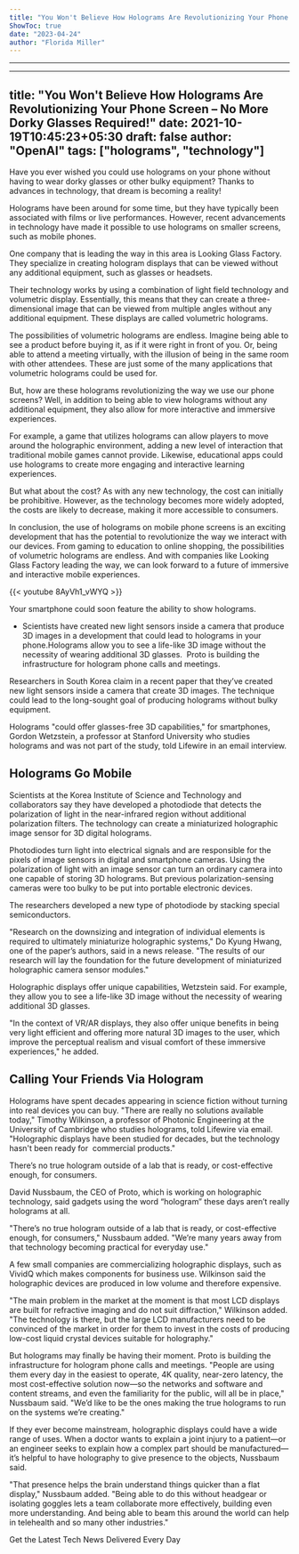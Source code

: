 ```yaml
---
title: "You Won't Believe How Holograms Are Revolutionizing Your Phone Screen – No More Dorky Glasses Required!"
ShowToc: true 
date: "2023-04-24"
author: "Florida Miller"
---
```

*****
---
title: "You Won't Believe How Holograms Are Revolutionizing Your Phone Screen – No More Dorky Glasses Required!"
date: 2021-10-19T10:45:23+05:30
draft: false
author: "OpenAI"
tags: ["holograms", "technology"]
---

Have you ever wished you could use holograms on your phone without having to wear dorky glasses or other bulky equipment? Thanks to advances in technology, that dream is becoming a reality!

Holograms have been around for some time, but they have typically been associated with films or live performances. However, recent advancements in technology have made it possible to use holograms on smaller screens, such as mobile phones.

One company that is leading the way in this area is Looking Glass Factory. They specialize in creating hologram displays that can be viewed without any additional equipment, such as glasses or headsets.

Their technology works by using a combination of light field technology and volumetric display. Essentially, this means that they can create a three-dimensional image that can be viewed from multiple angles without any additional equipment. These displays are called volumetric holograms.

The possibilities of volumetric holograms are endless. Imagine being able to see a product before buying it, as if it were right in front of you. Or, being able to attend a meeting virtually, with the illusion of being in the same room with other attendees. These are just some of the many applications that volumetric holograms could be used for.

But, how are these holograms revolutionizing the way we use our phone screens? Well, in addition to being able to view holograms without any additional equipment, they also allow for more interactive and immersive experiences.

For example, a game that utilizes holograms can allow players to move around the holographic environment, adding a new level of interaction that traditional mobile games cannot provide. Likewise, educational apps could use holograms to create more engaging and interactive learning experiences.

But what about the cost? As with any new technology, the cost can initially be prohibitive. However, as the technology becomes more widely adopted, the costs are likely to decrease, making it more accessible to consumers.

In conclusion, the use of holograms on mobile phone screens is an exciting development that has the potential to revolutionize the way we interact with our devices. From gaming to education to online shopping, the possibilities of volumetric holograms are endless. And with companies like Looking Glass Factory leading the way, we can look forward to a future of immersive and interactive mobile experiences.

{{< youtube 8AyVh1_vWYQ >}} 




Your smartphone could soon feature the ability to show holograms.

 
- Scientists have created new light sensors inside a camera that produce 3D images in a development that could lead to holograms in your phone.Holograms allow you to see a life-like 3D image without the necessity of wearing additional 3D glasses.  Proto is building the infrastructure for hologram phone calls and meetings.

 

Researchers in South Korea claim in a recent paper that they’ve created new light sensors inside a camera that create 3D images. The technique could lead to the long-sought goal of producing holograms without bulky equipment. 

 

Holograms "could offer glasses-free 3D capabilities," for smartphones, Gordon Wetzstein, a professor at Stanford University who studies holograms and was not part of the study, told Lifewire in an email interview. 

 
##   Holograms Go Mobile  
 

Scientists at the Korea Institute of Science and Technology and collaborators say they have developed a photodiode that detects the polarization of light in the near-infrared region without additional polarization filters. The technology can create a miniaturized holographic image sensor for 3D digital holograms. 

 

Photodiodes turn light into electrical signals and are responsible for the pixels of image sensors in digital and smartphone cameras. Using the polarization of light with an image sensor can turn an ordinary camera into one capable of storing 3D holograms. But previous polarization-sensing cameras were too bulky to be put into portable electronic devices. 

 

The researchers developed a new type of photodiode by stacking special semiconductors. 

 

"Research on the downsizing and integration of individual elements is required to ultimately miniaturize holographic systems," Do Kyung Hwang, one of the paper’s authors, said in a news release. "The results of our research will lay the foundation for the future development of miniaturized holographic camera sensor modules."

 

Holographic displays offer unique capabilities, Wetzstein said. For example, they allow you to see a life-like 3D image without the necessity of wearing additional 3D glasses. 

 

"In the context of VR/AR displays, they also offer unique benefits in being very light efficient and offering more natural 3D images to the user, which improve the perceptual realism and visual comfort of these immersive experiences," he added.

 
##   Calling Your Friends Via Hologram  
 

Holograms have spent decades appearing in science fiction without turning into real devices you can buy. "There are really no solutions available today," Timothy Wilkinson, a professor of Photonic Engineering at the University of Cambridge who studies holograms, told Lifewire via email. "Holographic displays have been studied for decades, but the technology hasn't been ready for  commercial products."

 
There’s no true hologram outside of a lab that is ready, or cost-effective enough, for consumers.
 

David Nussbaum, the CEO of Proto, which is working on holographic technology, said gadgets using the word “hologram” these days aren’t really holograms at all. 

 

"There’s no true hologram outside of a lab that is ready, or cost-effective enough, for consumers," Nussbaum added. "We’re many years away from that technology becoming practical for everyday use."

 

A few small companies are commercializing holographic displays, such as VividQ which makes components for business use. Wilkinson said the holographic devices are produced in low volume and therefore expensive. 

 

"The main problem in the market at the moment is that most LCD displays are built for refractive imaging and do not suit diffraction," Wilkinson added. "The technology is there, but the large LCD manufacturers need to be convinced of the market in order for them to invest in the costs of producing low-cost liquid crystal devices suitable for holography."

 

But holograms may finally be having their moment. Proto is building the infrastructure for hologram phone calls and meetings. "People are using them every day in the easiest to operate, 4K quality, near-zero latency, the most cost-effective solution now—so the networks and software and content streams, and even the familiarity for the public, will all be in place," Nussbaum said. "We’d like to be the ones making the true holograms to run on the systems we’re creating."

 

If they ever become mainstream, holographic displays could have a wide range of uses. When a doctor wants to explain a joint injury to a patient—or an engineer seeks to explain how a complex part should be manufactured—it’s helpful to have holography to give presence to the objects, Nussbaum said. 

 

"That presence helps the brain understand things quicker than a flat display," Nussbaum added. "Being able to do this without headgear or isolating goggles lets a team collaborate more effectively, building even more understanding. And being able to beam this around the world can help in telehealth and so many other industries."

 

Get the Latest Tech News Delivered Every Day




